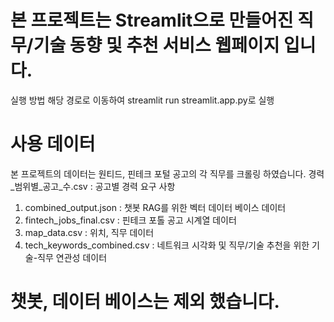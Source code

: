 # 본 프로젝트는 Streamlit으로 만들어진 직무/기술 동향 및 추천 서비스 웹페이지 입니다.
실행 방법
해당 경로로 이동하여 streamlit run streamlit.app.py로 실행
# 사용 데이터
본 프로젝트의 데이터는 원티드, 핀테크 포털 공고의 각 직무를 크롤링 하였습니다.
경력_범위별_공고_수.csv : 공고별 경력 요구 사항
1. combined_output.json : 챗봇 RAG를 위한 벡터 데이터 베이스 데이터
2. fintech_jobs_final.csv : 핀테크 포톨 공고 시계열 데이터
3. map_data.csv : 위치, 직무 데이터
4. tech_keywords_combined.csv : 네트워크 시각화 및 직무/기술 추천을 위한 기술-직무 연관성 데이터
# 챗봇, 데이터 베이스는 제외 했습니다.
